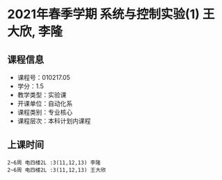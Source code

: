 # 2021年春季学期 系统与控制实验(1) 王大欣, 李隆






## 课程信息

- 课程号：010217.05
- 学分：1.5
- 教学类型：实验课
- 开课单位：自动化系
- 课程类别：专业核心
- 课程层次：本科计划内课程

## 上课时间

```
2~6周 电四楼2L :3(11,12,13) 李隆
2~6周 电四楼2L :3(11,12,13) 王大欣
```

